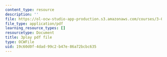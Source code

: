 ```yaml
---
content_type: resource
description: ''
file: https://ol-ocw-studio-app-production.s3.amazonaws.com/courses/3-091sc-introduction-to-solid-state-chemistry-fall-2010/19c60d0f4dad99c2b47e86a72bcbc635_kZJgJCxcHZE.pdf
file_type: application/pdf
learning_resource_types: []
resourcetype: Document
title: 3play pdf file
type: OCWFile
uid: 19c60d0f-4dad-99c2-b47e-86a72bcbc635
---
```

